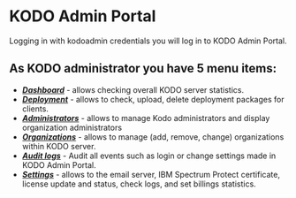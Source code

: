 # KODO Admin Portal

Logging in with kodoadmin credentials you will log in to KODO Admin Portal.

## As KODO administrator you have 5 menu items:

* [_**Dashboard**_](dashboard.md) - allows checking overall KODO server statistics.
* [_**Deployment**_](deployment.md) - allows to check, upload, delete deployment packages for clients.
* [_**Administrators**_](administrators.md) - allows to manage Kodo administrators and display organization administrators 
* [_**Organizations**_](organizations.md) - allows to manage \(add, remove, change\) organizations within KODO server.
* [_**Audit logs**_](auditlog.md) - Audit all events such as login or change settings made in KODO Admin Portal.
* [_**Settings**_](settings.md) - allows to the email server, IBM Spectrum Protect certificate, license update and status, check logs, and set billings statistics.

